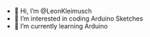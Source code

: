 - 👋 Hi, I’m @LeonKleimusch
- 👀 I’m interested in coding Arduino Sketches
- 🌱 I’m currently learning Arduino
